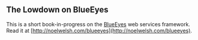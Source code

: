 ## The Lowdown on BlueEyes

This is a short book-in-progress on the [BlueEyes](https://github.com/jdegoes/blueeyes) web services framework. Read it at [http://noelwelsh.com/blueeyes](http://noelwelsh.com/blueeyes).
